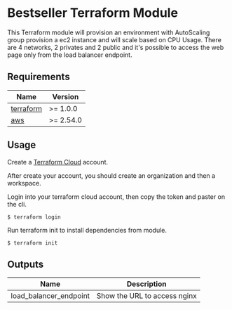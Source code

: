 # Bestseller Terraform Module

This Terraform module will provision an environment with AutoScaling group provision a ec2 instance and will scale based on CPU Usage.
There are 4 networks, 2 privates and 2 public and it's possible to access the web page only from the load balancer endpoint.


## Requirements
| Name | Version |
|------|---------|
| <a name="requirement_terraform"></a> [terraform](#requirement\_terraform) | >= 1.0.0 |
| <a name="requirement_aws"></a> [aws](#requirement\_aws) | >= 2.54.0 |


## Usage

Create a [Terraform Cloud](https://cloud.hashicorp.com/products/terraform) account.

After create your account, you should create an organization and then a workspace.

Login into your terraform cloud account, then copy the token and paster on the cli.

```
$ terraform login
```

Run terraform init to install dependencies from module.

```
$ terraform init
```

## Outputs
|Name|Description|
|----|-----------|
|load_balancer_endpoint|Show the URL to access nginx|

